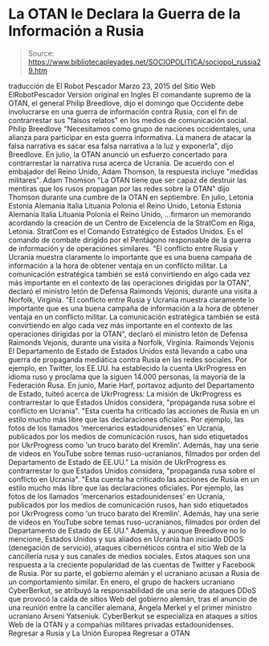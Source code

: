 # La OTAN le Declara la Guerra de la Información a Rusia

> Source: https://www.bibliotecapleyades.net/SOCIOPOLITICA/sociopol_russia29.htm

traducción de El Robot Pescador Marzo 23, 2015
del Sitio Web ElRobotPescador
Versión original en Ingles
El comandante supremo de la OTAN, el general Philip Breedlove, dijo el domingo que Occidente debe involucrarse en una guerra de información contra Rusia, con el fin de contrarrestar sus "falsos relatos" en los medios de comunicación social.
Philip Breedlove
"Necesitamos como grupo de naciones occidentales, una alianza para participar en esta guerra informativa. La manera de atacar la falsa narrativa es sacar esa falsa narrativa a la luz y exponerla", dijo Breedlove.
En julio, la OTAN anunció un esfuerzo concertado para contrarrestar la narrativa rusa acerca de Ucrania.
De acuerdo con el embajador del Reino Unido, Adam Thomson, la respuesta incluye "medidas militares".
Adam Thomson
"La OTAN tiene que ser capaz de destruir las mentiras que los rusos propagan por las redes sobre la OTAN" dijo Thomson durante una cumbre de la OTAN en septiembre.
En julio,
Letonia Estonia Alemania Italia Lituania Polonia el Reino Unido,
Letonia
Estonia
Alemania
Italia
Lituania
Polonia
el Reino Unido,
...firmaron un memorando acordando la creación de un Centro de Excelencia de la StratCom en Riga, Letonia. StratCom es el Comando Estratégico de Estados Unidos.
Es el comando de combate dirigido por el Pentágono responsable de la guerra de información y de operaciones similares.
"El conflicto entre Rusia y Ucrania muestra claramente lo importante que es una buena campaña de información a la hora de obtener ventaja en un conflicto militar. La comunicación estratégica también se está convirtiendo en algo cada vez más importante en el contexto de las operaciones dirigidas por la OTAN", declaró el ministro letón de Defensa Raimonds Vejonis, durante una visita a Norfolk, Virginia.
"El conflicto entre Rusia y Ucrania muestra claramente lo importante que es una buena campaña de información a la hora de obtener ventaja en un conflicto militar.
La comunicación estratégica también se está convirtiendo en algo cada vez más importante en el contexto de las operaciones dirigidas por la OTAN", declaró el ministro letón de Defensa Raimonds Vejonis, durante una visita a Norfolk, Virginia.
Raimonds Vejonis
El Departamento de Estado de Estados Unidos está llevando a cabo una guerra de propaganda mediática contra Rusia en las redes sociales. Por ejemplo, en Twitter, los EE.UU. ha establecido la cuenta UkrProgress en idioma ruso y proclama que la siguen 14.000 personas, la mayoría de la Federación Rusa. En junio, Marie Harf, portavoz adjunto del Departamento de Estado, tuiteó acerca de UkrProgress:
La misión de UkrProgress es contrarrestar lo que Estados Unidos considera, "propaganda rusa sobre el conflicto en Ucrania". "Esta cuenta ha criticado las acciones de Rusia en un estilo mucho más libre que las declaraciones oficiales. Por ejemplo, las fotos de los llamados 'mercenarios estadounidenses' en Ucrania, publicados por los medios de comunicación rusos, han sido etiquetados por UkrProgress como 'un truco barato del Kremlin'. Además, hay una serie de videos en YouTube sobre temas ruso-ucranianos, filmados por orden del Departamento de Estado de EE.UU."
La misión de UkrProgress es contrarrestar lo que Estados Unidos considera,
"propaganda rusa sobre el conflicto en Ucrania". "Esta cuenta ha criticado las acciones de Rusia en un estilo mucho más libre que las declaraciones oficiales. Por ejemplo, las fotos de los llamados 'mercenarios estadounidenses' en Ucrania, publicados por los medios de comunicación rusos, han sido etiquetados por UkrProgress como 'un truco barato del Kremlin'. Además, hay una serie de videos en YouTube sobre temas ruso-ucranianos, filmados por orden del Departamento de Estado de EE.UU."
Además, y aunque Breedlove no lo mencione, Estados Unidos y sus aliados en Ucrania han iniciado DDOS (denegación de servicio), ataques cibernéticos contra el sitio Web de la cancillería rusa y sus canales de medios sociales.
Estos ataques son una respuesta a la creciente popularidad de las cuentas de Twitter y Facebook de Rusia. Por su parte, el gobierno alemán y el ucraniano acusan a Rusia de un comportamiento similar. En enero, el grupo de hackers ucraniano CyberBerkut, se atribuyó la responsabilidad de una serie de ataques DDoS que provocó la caída de sitios Web del gobierno alemán, tras el anuncio de una reunión entre la canciller alemana, Angela Merkel y el primer ministro ucraniano Arseni Yatseniuk. CyberBerkut se especializa en ataques a sitios Web de la OTAN y a compañías militares privadas estadounidenses.
Regresar a Rusia y La Unión Europea
Regresar a OTAN
